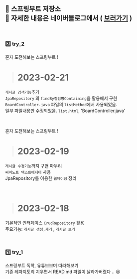 📌 스프링부트 저장소 <br>
📖 자세한 내용은 네이버블로그에서 ( [보러가기](https://blog.naver.com/PostList.naver?blogId=taehwa10404&from=postList&categoryNo=49) ) <br>
---
<br>

### 2️⃣ try_2 <br>
혼자 도전해보는 스프링부트 ! <br>
 > # 2023-02-21 <br>
  `게시글 검색기능`추가 <br>
  `JpaRepository` 의 `findBy컬럼명Containing`을 활용해서 구현 <br>
  `BoardController.java` 파일의 `listMethod`에서 사용되었음. <br>
  일부 파일내용만 수정되었음. `list.html`, 'BoardController.java'

  
 
 <br>
 
 혼자 도전해보는 스프링부트 ! <br>
 > # 2023-02-19 <br>
  `게시글 수정기능`까지 구현 마무리 <br>
  `써머노트 텍스트에디터` 사용 <br>
  JpaRepository를 이용한 `웹페이징` 정리 <br>
 
 <br>
 
 > # 2023-02-18 <br>
  기본적인 인터페이스 ` CrudRepository ` 활용 <br>
  주요기능: ` 게시글 생성,제거 ` , ` 게시글 보기 ` <br>
  

<br>

### 1️⃣ try_1 <br>
 스프링부트 독학, 유튜브보며 따라해보기 <br>
 기존 레파지토리 지우면서 READ.md 파일이 날라가버렸다 .. 😢
